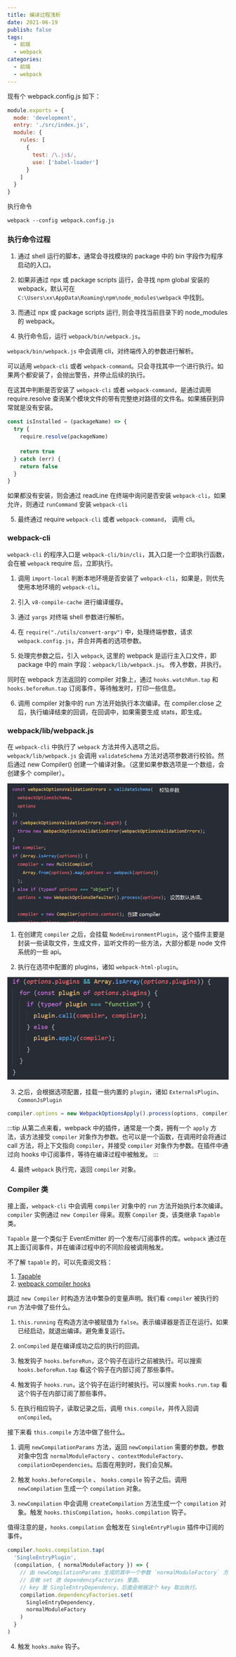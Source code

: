 ```yaml
---
title: 编译过程浅析
date: 2021-06-19
publish: false
tags:
  - 前端
  - webpack
categories:
  - 前端
  - webpack
---
```


现有个 webpack.config.js 如下：

```js
module.exports = {
  mode: 'development',
  entry: './src/index.js',
  module: {
    rules: [
      {
        test: /\.js$/,
        use: ['babel-loader']
      }
    ]
  }
}
```

执行命令

```shell
webpack --config webpack.config.js
```

### 执行命令过程

1. 通过 shell 运行的脚本，通常会寻找模块的 package 中的 bin 字段作为程序启动的入口。

2. 如果非通过 npx 或 package scripts 运行，会寻找 npm global 安装的 webpack，默认可在 `C:\Users\xx\AppData\Roaming\npm\node_modules\webpack` 中找到。

3. 而通过 npx 或 package scripts 运行, 则会寻找当前目录下的 node_modules 的 webpack。

4. 执行命令后，运行 `webpack/bin/webpack.js`。

`webpack/bin/webpack.js` 中会调用 cli，对终端传入的参数进行解析。

可以适用 `webpack-cli` 或者 `webpack-command`。只会寻找其中一个进行执行。如果两个都安装了，会抛出警告，并停止后续的执行。

在这其中判断是否安装了 `webpack-cli` 或者 `webpack-command`，是通过调用 require.resolve 查询某个模块文件的带有完整绝对路径的文件名。如果捕获到异常就是没有安装。

```js
const isInstalled = (packageName) => {
  try {
    require.resolve(packageName)

    return true
  } catch (err) {
    return false
  }
}
```

如果都没有安装，则会通过 readLine 在终端中询问是否安装 `webpack-cli`，如果允许，则通过 `runCommand` 安装 `webpack-cli`

5. 最终通过 require `webpack-cli` 或者 `webpack-command`， 调用 cli。

### webpack-cli

`webpack-cli` 的程序入口是 `webpack-cli/bin/cli`，其入口是一个立即执行函数，会在被 `webpack` require 后，立即执行。

1. 调用 `import-local` 判断本地环境是否安装了 `webpack-cli`，如果是，则优先使用本地环境的 `webpack-cli`。

2. 引入 `v8-compile-cache` 进行编译缓存。

3. 通过 `yargs` 对终端 shell 参数进行解析。

4. 在 `require("./utils/convert-argv")` 中，处理终端参数，请求 `webpack.config.js`，并合并两者的选项参数。

5. 处理完参数之后，引入 `webpack`, 这里的 webpack 是运行主入口文件，即 package 中的 main 字段：`webpack/lib/webpack.js`。 传入参数，并执行。

同时在 webpack 方法返回的 compiler 对象上，通过 `hooks.watchRun.tap` 和 `hooks.beforeRun.tap` 订阅事件，等待触发时，打印一些信息。

6. 调用 compiler 对象中的 run 方法开始执行本次编译。在 compiler.close 之后，执行编译结束的回调，在回调中，如果需要生成 stats，即生成。

### webpack/lib/webpack.js

在 `webpack-cli` 中执行了 `webpack` 方法并传入选项之后。`webpack/lib/webpack.js` 会调用 `validateSchema` 方法对选项参数进行校验。然后通过 new Compiler() 创建一个编译对象。（这里如果参数选项是一个数组，会创建多个 compiler）。

![img-01-01](./assets/image/img-01-01.jpg)

1. 在创建完 `compiler` 之后，会挂载 `NodeEnvironmentPlugin`，这个插件主要是封装一些读取文件，生成文件，监听文件的一些方法，大部分都是 node 文件系统的一些 api。

2. 执行在选项中配置的 plugins，诸如 `webpack-html-plugin`。

![img-01-02](./assets/image/img-01-02.jpg)

3. 之后，会根据选项配置，挂载一些内置的 `plugin`，诸如 `ExternalsPlugin`、`CommonJsPlugin`

```js
compiler.options = new WebpackOptionsApply().process(options, compiler)
```

:::tip
从第二点来看，webpack 中的插件，通常是一个类，拥有一个 `apply` 方法，该方法接受 `compiler` 对象作为参数。也可以是一个函数，在调用时会将通过 call 方法，将上下文指向 `compiler`，并接受 `compiler` 对象作为参数。在插件中通过向 hooks 中订阅事件，等待在编译过程中被触发。
:::

4. 最终 `webpack` 执行完，返回 `compiler` 对象。

### Compiler 类

接上面，`webpack-cli` 中会调用 `compiler` 对象中的 `run` 方法开始执行本次编译。`compiler` 实例通过 `new Compiler` 得来。观察 `Compiler` 类，该类继承 `Tapable` 类。

`Tapable` 是一个类似于 EventEmitter 的一个发布/订阅事件的库。`webpack` 通过在其上面订阅事件，并在编译过程中的不同阶段被调用触发。

不了解 `tapable` 的，可以先查阅文档：

1. [Tapable](https://babel.docschina.org/docs/en/plugins/)
2. [webpack compiler hooks](https://webpack.js.org/api/compiler-hooks/)

跳过 `new Compiler` 时构造方法中繁杂的变量声明。我们看 `compiler` 被执行的 `run` 方法中做了些什么。

1. `this.running` 在构造方法中被赋值为 `false`。表示编译器是否正在运行。如果已经启动，就退出编译。避免重复运行。

2. `onCompiled` 是在编译成功之后的执行的回调。

3. 触发钩子 `hooks.beforeRun`，这个钩子在运行之前被执行。可以搜索 `hooks.beforeRun.tap` 看这个钩子在内部订阅了那些事件。

4. 触发钩子 `hooks.run`，这个钩子在运行时被执行。可以搜索 `hooks.run.tap` 看这个钩子在内部订阅了那些事件。

5. 在执行相应钩子，读取记录之后，调用 `this.compile`，并传入回调 `onCompiled`。

接下来看 `this.compile` 方法中做了些什么。

1. 调用 `newCompilationParams` 方法，返回 `newCompilation` 需要的参数。参数对象中包含 `normalModuleFactory` 、`contextModuleFactory`、`compilationDependencies`。后面在用到时，我们会见解。

2. 触发 `hooks.beforeCompile` 、 `hooks.compile` 钩子之后。调用 `newCompilation` 生成一个 `compilation` 对象。

3. `newCompilation` 中会调用 `createCompilation` 方法生成一个 `compilation` 对象。触发 `hooks.thisCompilation`，`hooks.compilation` 钩子。

值得注意的是，`hooks.compilation` 会触发在 `SingleEntryPlugin` 插件中订阅的事件。

```js
compiler.hooks.compilation.tap(
  'SingleEntryPlugin',
  (compilation, { normalModuleFactory }) => {
    // 由 newCompilationParams 生成的其中一个参数 `normalModuleFactory` 方法
    // 会被 set 进 dependencyFactories 里面。
    // key 是 SingleEntryDependency。后面会根据这个 key 取出执行。
    compilation.dependencyFactories.set(
      SingleEntryDependency,
      normalModuleFactory
    )
  }
)
```

4. 触发 `hooks.make` 钩子。
